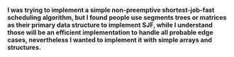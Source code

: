 #### I was trying to implement a simple non-preemptive shortest-job-fast scheduling algorithm, but I found people use segments trees or matrices as their primary data structure to implement SJF, while I understand those will be an efficient implementation to handle all probable edge cases, nevertheless I wanted to implement it with simple arrays and structures. 

